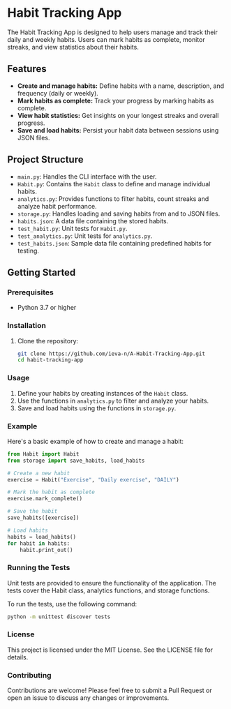 # Habit Tracking App

The Habit Tracking App is designed to help users manage and track their daily and weekly habits. Users can mark habits as complete, monitor streaks, and view statistics about their habits.

## Features

- **Create and manage habits:** Define habits with a name, description, and frequency (daily or weekly).
- **Mark habits as complete:** Track your progress by marking habits as complete.
- **View habit statistics:** Get insights on your longest streaks and overall progress.
- **Save and load habits:** Persist your habit data between sessions using JSON files.

## Project Structure

- `main.py`: Handles the CLI interface with the user.
- `Habit.py`: Contains the `Habit` class to define and manage individual habits.
- `analytics.py`: Provides functions to filter habits, count streaks and analyze habit performance.
- `storage.py`: Handles loading and saving habits from and to JSON files.
- `habits.json`: A data file containing the stored habits.
- `test_habit.py`: Unit tests for `Habit.py`.
- `test_analytics.py`: Unit tests for `analytics.py`.
- `test_habits.json`: Sample data file containing predefined habits for testing.

## Getting Started

### Prerequisites

- Python 3.7 or higher

### Installation

1. Clone the repository:

    ```sh
    git clone https://github.com/ieva-n/A-Habit-Tracking-App.git
    cd habit-tracking-app
    ```

### Usage

1. Define your habits by creating instances of the `Habit` class.
2. Use the functions in `analytics.py` to filter and analyze your habits.
3. Save and load habits using the functions in `storage.py`.

### Example

Here's a basic example of how to create and manage a habit:

```python
from Habit import Habit
from storage import save_habits, load_habits

# Create a new habit
exercise = Habit("Exercise", "Daily exercise", "DAILY")

# Mark the habit as complete
exercise.mark_complete()

# Save the habit
save_habits([exercise])

# Load habits
habits = load_habits()
for habit in habits:
    habit.print_out()
```
### Running the Tests

Unit tests are provided to ensure the functionality of the application. The tests cover the Habit class, analytics functions, and storage functions.

To run the tests, use the following command:

```sh
python -m unittest discover tests
```
### License

This project is licensed under the MIT License. See the LICENSE file for details.

### Contributing

Contributions are welcome! Please feel free to submit a Pull Request or open an issue to discuss any changes or improvements.
